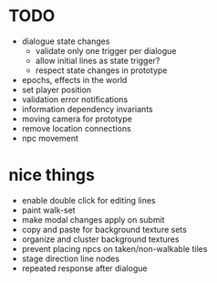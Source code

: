 # TODO
- dialogue state changes
  - validate only one trigger per dialogue
  - allow initial lines as state trigger?
  - respect state changes in prototype
- epochs, effects in the world
- set player position
- validation error notifications
- information dependency invariants
- moving camera for prototype
- remove location connections
- npc movement

# nice things
- enable double click for editing lines
- paint walk-set
- make modal changes apply on submit
- copy and paste for background texture sets
- organize and cluster background textures
- prevent placing npcs on taken/non-walkable tiles
- stage direction line nodes
- repeated response after dialogue
